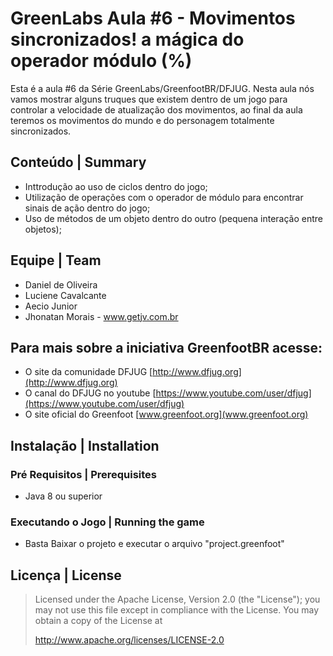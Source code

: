 # GreenLabs Aula #6 - Movimentos sincronizados! a mágica do operador módulo (%)
Esta é a aula #6 da Série GreenLabs/GreenfootBR/DFJUG. 
Nesta aula nós vamos mostrar alguns truques que existem dentro de um jogo para controlar a velocidade de atualização dos movimentos, ao final da aula teremos os movimentos do mundo e do personagem totalmente sincronizados.


## Conteúdo | Summary
* Inttrodução ao uso de ciclos dentro do jogo;
* Utilização de operações com o operador de módulo para encontrar sinais de ação dentro do jogo;
* Uso de métodos de um objeto dentro do outro (pequena interação entre objetos);

## Equipe | Team

* Daniel de Oliveira
* Luciene Cavalcante
* Aecio Junior
* Jhonatan Morais - www.getjv.com.br

## Para mais sobre a iniciativa GreenfootBR acesse:
* O site da comunidade DFJUG [http://www.dfjug.org](http://www.dfjug.org)
* O canal do DFJUG no youtube [https://www.youtube.com/user/dfjug](https://www.youtube.com/user/dfjug)
* O site oficial do Greenfoot [www.greenfoot.org](www.greenfoot.org)

## Instalação | Installation

### Pré Requisitos | Prerequisites

* Java 8 ou superior

### Executando o Jogo | Running the game

* Basta Baixar o projeto e executar o arquivo "project.greenfoot"

## Licença | License

> Licensed under the Apache License, Version 2.0 (the "License"); you may not use this file except in compliance with the License.
> You may obtain a copy of the License at
>
>    http://www.apache.org/licenses/LICENSE-2.0
>
